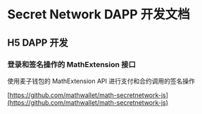 # Secret Network DAPP 开发文档

## H5 DAPP 开发

### 登录和签名操作的 MathExtension 接口

使用麦子钱包的 MathExtension API 进行支付和合约调用的签名操作

[https://github.com/mathwallet/math-secretnetwork-js](https://github.com/mathwallet/math-secretnetwork-js)
